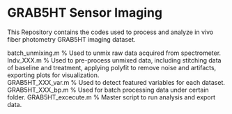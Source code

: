# GRAB5HT Sensor Imaging
This Repository contains the codes used to process and analyze in vivo fiber photometry GRAB5HT imaging dataset. 

batch_unmixing.m	% Used to unmix raw data acquired from spectrometer. 
Indv_XXX.m	% Used to pre-process unmixed data, including stitching data of baseline and treatment, applying polyfit to remove noise and artifacts, exporting plots for visualization.  	
GRAB5HT_XXX_var.m % Used to detect featured variables for each dataset.
GRAB5HT_XXX_bp.m % Used for batch processing data under certain folder.
GRAB5HT_excecute.m % Master script to run analysis and export data. 

